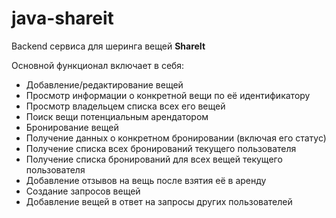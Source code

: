 # java-shareit
Backend cервиса для шеринга вещей **ShareIt**

Основной функционал включает в себя:

* Добавление/редактирование вещей
* Просмотр информации о конкретной вещи по её идентификатору
* Просмотр владельцем списка всех его вещей
* Поиск вещи потенциальным арендатором
* Бронирование вещей
* Получение данных о конкретном бронировании (включая его статус)
* Получение списка всех бронирований текущего пользователя
* Получение списка бронирований для всех вещей текущего пользователя
* Добавление отзывов на вещь после взятия её в аренду
* Создание запросов вещей
* Добавление вещей в ответ на запросы других пользователей

